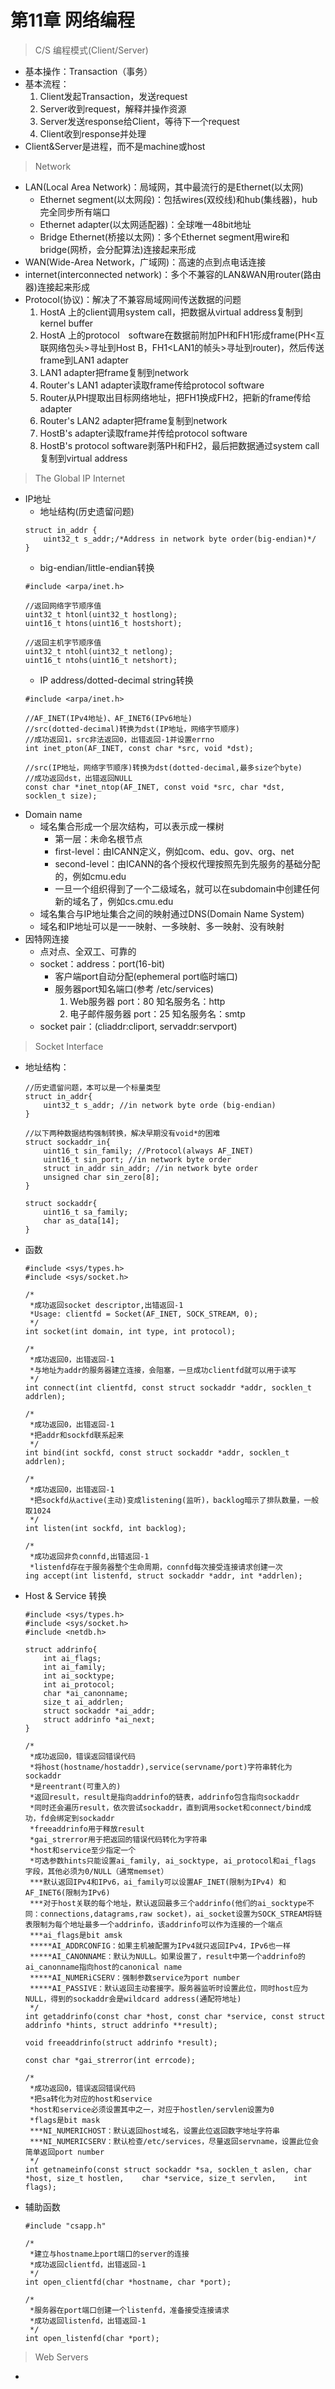# 第11章 网络编程
> C/S 编程模式(Client/Server)
  - 基本操作：Transaction（事务）
  - 基本流程：
    1. Client发起Transaction，发送request
    2. Server收到request，解释并操作资源
    3. Server发送response给Client，等待下一个request
    4. Client收到response并处理
  - Client&Server是进程，而不是machine或host
> Network
  - LAN(Local Area Network)：局域网，其中最流行的是Ethernet(以太网)
    - Ethernet segment(以太网段)：包括wires(双绞线)和hub(集线器)，hub完全同步所有端口
    - Ethernet adapter(以太网适配器)：全球唯一48bit地址
    - Bridge Ethernet(桥接以太网)：多个Ethernet segment用wire和bridge(网桥，会分配算法)连接起来形成
  - WAN(Wide-Area Network，广域网)：高速的点到点电话连接
  - internet(interconnected network)：多个不兼容的LAN&WAN用router(路由器)连接起来形成
  - Protocol(协议)：解决了不兼容局域网间传送数据的问题
    1. HostA 上的client调用system call，把数据从virtual address复制到kernel buffer
    2. HostA 上的protocol　software在数据前附加PH和FH1形成frame(PH<互联网络包头>寻址到Host B，FH1<LAN1的帧头>寻址到router)，然后传送frame到LAN1 adapter
    3. LAN1 adapter把frame复制到network
    4. Router's LAN1 adapter读取frame传给protocol software
    5. Router从PH提取出目标网络地址，把FH1换成FH2，把新的frame传给adapter
    6. Router's LAN2 adapter把frame复制到network
    7. HostB's adapter读取frame并传给protocol software
    8. HostB's protocol software剥落PH和FH2，最后把数据通过system call复制到virtual address
> The Global IP Internet
  - IP地址
    - 地址结构(历史遗留问题)
    ```
    struct in_addr {
        uint32_t s_addr;/*Address in network byte order(big-endian)*/
    }
    ```
    - big-endian/little-endian转换
    ```
    #include <arpa/inet.h>

    //返回网络字节顺序值
    uint32_t htonl(uint32_t hostlong); 
    uint16_t htons(uint16_t hostshort);

    //返回主机字节顺序值
    uint32_t ntohl(uint32_t netlong);
    uint16_t ntohs(uint16_t netshort);
    ```
    - IP address/dotted-decimal string转换
    ```
    #include <arpa/inet.h>
    
    //AF_INET(IPv4地址)、AF_INET6(IPv6地址)
    //src(dotted-decimal)转换为dst(IP地址，网络字节顺序)
    //成功返回1，src非法返回0，出错返回-1并设置errno
    int inet_pton(AF_INET, const char *src, void *dst);

    //src(IP地址，网络字节顺序)转换为dst(dotted-decimal,最多size个byte)
    //成功返回dst，出错返回NULL
    const char *inet_ntop(AF_INET, const void *src, char *dst, socklen_t size);
    ```
  - Domain name
    - 域名集合形成一个层次结构，可以表示成一棵树
      - 第一层：未命名根节点
      - first-level：由ICANN定义，例如com、edu、gov、org、net
      - second-level：由ICANN的各个授权代理按照先到先服务的基础分配的，例如cmu.edu
      - 一旦一个组织得到了一个二级域名，就可以在subdomain中创建任何新的域名了，例如cs.cmu.edu
    - 域名集合与IP地址集合之间的映射通过DNS(Domain Name System)
    - 域名和IP地址可以是一一映射、一多映射、多一映射、没有映射
  - 因特网连接
    - 点对点、全双工、可靠的
    - socket：address：port(16-bit)
      - 客户端port自动分配(ephemeral port临时端口)
      - 服务器port知名端口(参考 /etc/services)
        1. Web服务器 port：80 知名服务名：http
        2. 电子邮件服务器 port：25 知名服务名：smtp
    - socket pair：(cliaddr:cliport, servaddr:servport)
> Socket Interface
  - 地址结构：
    ```
    //历史遗留问题，本可以是一个标量类型
    struct in_addr{
        uint32_t s_addr; //in network byte orde (big-endian)
    }

    //以下两种数据结构强制转换，解决早期没有void*的困难
    struct sockaddr_in{
        uint16_t sin_family; //Protocol(always AF_INET)
        uint16_t sin_port; //in network byte order
        struct in_addr sin_addr; //in network byte order
        unsigned char sin_zero[8];
    }

    struct sockaddr{
        uint16_t sa_family;
        char as_data[14];
    }
    ```
  
  - 函数
    ```
    #include <sys/types.h>
    #include <sys/socket.h>

    /*
     *成功返回socket descriptor,出错返回-1
     *Usage: clientfd = Socket(AF_INET, SOCK_STREAM, 0);
     */
    int socket(int domain, int type, int protocol);

    /*
     *成功返回0，出错返回-1
     *与地址为addr的服务器建立连接，会阻塞，一旦成功clientfd就可以用于读写
     */
    int connect(int clientfd, const struct sockaddr *addr, socklen_t addrlen);

    /*
     *成功返回0，出错返回-1
     *把addr和sockfd联系起来
     */
    int bind(int sockfd, const struct sockaddr *addr, socklen_t addrlen);

    /*
     *成功返回0，出错返回-1
     *把sockfd从active(主动)变成listening(监听)，backlog暗示了排队数量，一般取1024
     */
    int listen(int sockfd, int backlog);

    /*
     *成功返回非负connfd,出错返回-1
     *listenfd存在于服务器整个生命周期，connfd每次接受连接请求创建一次
    ing accept(int listenfd, struct sockaddr *addr, int *addrlen);
    ```
  
  - Host & Service 转换
    ```
    #include <sys/types.h>
    #include <sys/socket.h>
    #include <netdb.h>

    struct addrinfo{
        int ai_flags;
        int ai_family;
        int ai_socktype;
        int ai_protocol;
        char *ai_canonname;
        size_t ai_addrlen;
        struct sockaddr *ai_addr;
        struct addrinfo *ai_next;
    }

    /*
     *成功返回0，错误返回错误代码
     *将host(hostname/hostaddr),service(servname/port)字符串转化为sockaddr
     *是reentrant(可重入的)
     *返回result，result是指向addrinfo的链表，addrinfo包含指向sockaddr
     *同时还会遍历result，依次尝试sockaddr，直到调用socket和connect/bind成功，fd会绑定到sockaddr
     *freeaddrinfo用于释放result
     *gai_strerror用于把返回的错误代码转化为字符串
     *host和service至少指定一个
     *可选参数hints只能设置ai_family, ai_socktype, ai_protocol和ai_flags 字段，其他必须为0/NULL（通常memset）
     ***默认返回IPv4和IPv6，ai_family可以设置AF_INET(限制为IPv4) 和 AF_INET6(限制为IPv6)
     ***对于host关联的每个地址，默认返回最多三个addrinfo(他们的ai_socktype不同：connections,datagrams,raw socket)，ai_socket设置为SOCK_STREAM将链表限制为每个地址最多一个addrinfo，该addrinfo可以作为连接的一个端点
     ***ai_flags是bit amsk
     *****AI_ADDRCONFIG：如果主机被配置为IPv4就只返回IPv4，IPv6也一样
     *****AI_CANONNAME：默认为NULL。如果设置了，result中第一个addrinfo的ai_canonname指向host的canonical name
     *****AI_NUMERiCSERV：强制参数service为port number
     *****AI_PASSIVE：默认返回主动套接字。服务器监听时设置此位，同时host应为NULL，得到的sockaddr会是wildcard address(通配符地址)
     */
    int getaddrinfo(const char *host, const char *service, const struct addrinfo *hints, struct addrinfo **result);

    void freeaddrinfo(struct addrinfo *result);

    const char *gai_strerror(int errcode);

    /*
     *成功返回0，错误返回错误代码
     *把sa转化为对应的host和service
     *host和service必须设置其中之一，对应于hostlen/servlen设置为0
     *flags是bit mask
     ***NI_NUMERICHOST：默认返回host域名，设置此位返回数字地址字符串
     ***NI_NUMERICSERV：默认检查/etc/services，尽量返回servname，设置此位会简单返回port number
     */
    int getnameinfo(const struct sockaddr *sa, socklen_t aslen, char *host, size_t hostlen,    char *service, size_t servlen,    int flags);
    ```
  
  - 辅助函数
    ```
    #include "csapp.h"

    /*
     *建立与hostname上port端口的server的连接
     *成功返回clientfd，出错返回-1
     */
    int open_clientfd(char *hostname, char *port);

    /*
     *服务器在port端口创建一个listenfd，准备接受连接请求
     *成功返回listenfd，出错返回-1
     */
    int open_listenfd(char *port);
    ```

> Web Servers
  - 